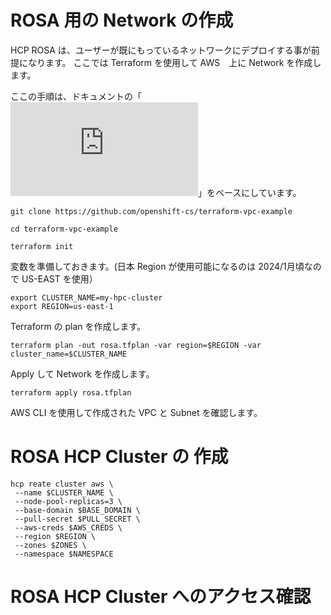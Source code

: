 # ROSA 用の Network の作成

HCP ROSA は、ユーザーが既にもっているネットワークにデプロイする事が前提になります。
ここでは Terraform を使用して AWS　上に Network を作成します。

ここの手順は、ドキュメントの「![Creating a Virtual Private Cloud for you ROSA with HCP clusters](https://docs.openshift.com/rosa/rosa_hcp/rosa-hcp-sts-creating-a-cluster-quickly.html#rosa-hcp-creating-vpc)」をベースにしています。

```
git clone https://github.com/openshift-cs/terraform-vpc-example
```

```
cd terraform-vpc-example
```

```
terraform init
```

変数を準備しておきます。(日本 Region が使用可能になるのは 2024/1月頃なので US-EAST を使用）

```
export CLUSTER_NAME=my-hpc-cluster
export REGION=us-east-1
```

Terraform の plan を作成します。

```
terraform plan -out rosa.tfplan -var region=$REGION -var cluster_name=$CLUSTER_NAME
```

Apply して Network を作成します。

```
terraform apply rosa.tfplan
```

AWS CLI を使用して作成された VPC と Subnet を確認します。


# ROSA HCP Cluster の 作成

```
hcp reate cluster aws \
 --name $CLUSTER_NAME \
 --node-pool-replicas=3 \
 --base-domain $BASE_DOMAIN \
 --pull-secret $PULL_SECRET \
 --aws-creds $AWS_CREDS \
 --region $REGION \
 --zones $ZONES \
 --namespace $NAMESPACE
```


# ROSA HCP Cluster へのアクセス確認
